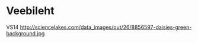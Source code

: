 Veebileht
=========

VS14
<img>http://sciencelakes.com/data_images/out/26/8856597-daisies-green-background.jpg</img>
